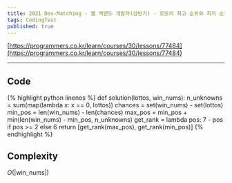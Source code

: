 ```yaml
---
title: 2021 Dev-Matching - 웹 백앤드 개발자(상반기) - 로또의 최고 순위와 최저 순위 (Level 1)
tags: CodingTest
published: true
---
```


[https://programmers.co.kr/learn/courses/30/lessons/77484](https://programmers.co.kr/learn/courses/30/lessons/77484)

<!--more-->

---

## Code
{% highlight python linenos %}
def solution(lottos, win_nums):
    n_unknowns = sum(map(lambda x: x == 0, lottos))
    chances    = set(win_nums) - set(lottos)
    min_pos    = len(win_nums) - len(chances)
    max_pos    = min_pos + min(len(win_nums) - min_pos, n_unknowns)
    get_rank = lambda pos: 7 - pos if pos >= 2 else 6
    return [get_rank(max_pos), get_rank(min_pos)]
{% endhighlight %}


## Complexity
$O(|\text{win_nums}|)$
